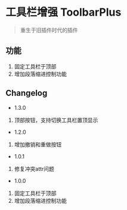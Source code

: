 # 工具栏增强 ToolbarPlus

> 重生于旧插件时代的插件

## 功能
1. 固定工具栏于顶部
2. 增加段落缩进控制功能

## Changelog
+ 1.3.0
1. 顶部按钮，支持切换工具栏置顶显示

+ 1.2.0
1. 增加撤销和重做按钮

+ 1.0.1
1. 修复冲突attr问题

+ 1.0.0
1. 固定工具栏于顶部
2. 增加段落缩进控制功能